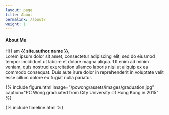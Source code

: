 ```yaml
---
layout: page
title: About
permalink: /about/
weight: 1
---
```


#### **About Me**

Hi I am **{{ site.author.name }}**,<br>
Lorem ipsum dolor sit amet, consectetur adipiscing elit, sed do eiusmod tempor incididunt ut labore et dolore magna aliqua. Ut enim ad minim veniam, quis nostrud exercitation ullamco laboris nisi ut aliquip ex ea commodo consequat. Duis aute irure dolor in reprehenderit in voluptate velit esse cillum dolore eu fugiat nulla pariatur.

{% include figure.html image="/pcwong/assets/images/graduation.jpg" caption="PC Wong graduated from City University of Hong Kong in 2015" %}


<div class="row">
{% include timeline.html %}
</div>
